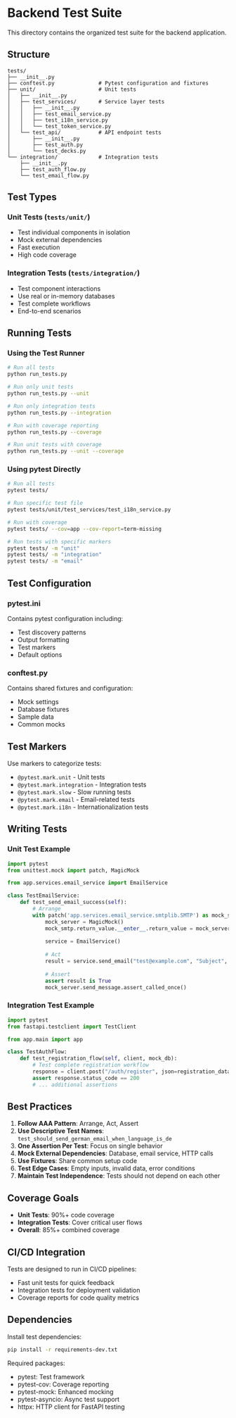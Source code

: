 # Backend Test Suite

This directory contains the organized test suite for the backend application.

## Structure

```
tests/
├── __init__.py
├── conftest.py              # Pytest configuration and fixtures
├── unit/                    # Unit tests
│   ├── __init__.py
│   ├── test_services/       # Service layer tests
│   │   ├── __init__.py
│   │   ├── test_email_service.py
│   │   ├── test_i18n_service.py
│   │   └── test_token_service.py
│   └── test_api/            # API endpoint tests
│       ├── __init__.py
│       ├── test_auth.py
│       └── test_decks.py
└── integration/             # Integration tests
    ├── __init__.py
    ├── test_auth_flow.py
    └── test_email_flow.py
```

## Test Types

### Unit Tests (`tests/unit/`)
- Test individual components in isolation
- Mock external dependencies
- Fast execution
- High code coverage

### Integration Tests (`tests/integration/`)
- Test component interactions
- Use real or in-memory databases
- Test complete workflows
- End-to-end scenarios

## Running Tests

### Using the Test Runner
```bash
# Run all tests
python run_tests.py

# Run only unit tests
python run_tests.py --unit

# Run only integration tests
python run_tests.py --integration

# Run with coverage reporting
python run_tests.py --coverage

# Run unit tests with coverage
python run_tests.py --unit --coverage
```

### Using pytest Directly
```bash
# Run all tests
pytest tests/

# Run specific test file
pytest tests/unit/test_services/test_i18n_service.py

# Run with coverage
pytest tests/ --cov=app --cov-report=term-missing

# Run tests with specific markers
pytest tests/ -m "unit"
pytest tests/ -m "integration"
pytest tests/ -m "email"
```

## Test Configuration

### pytest.ini
Contains pytest configuration including:
- Test discovery patterns
- Output formatting
- Test markers
- Default options

### conftest.py
Contains shared fixtures and configuration:
- Mock settings
- Database fixtures
- Sample data
- Common mocks

## Test Markers

Use markers to categorize tests:
- `@pytest.mark.unit` - Unit tests
- `@pytest.mark.integration` - Integration tests
- `@pytest.mark.slow` - Slow running tests
- `@pytest.mark.email` - Email-related tests
- `@pytest.mark.i18n` - Internationalization tests

## Writing Tests

### Unit Test Example
```python
import pytest
from unittest.mock import patch, MagicMock

from app.services.email_service import EmailService

class TestEmailService:
    def test_send_email_success(self):
        # Arrange
        with patch('app.services.email_service.smtplib.SMTP') as mock_smtp:
            mock_server = MagicMock()
            mock_smtp.return_value.__enter__.return_value = mock_server
            
            service = EmailService()
            
            # Act
            result = service.send_email("test@example.com", "Subject", "Body")
            
            # Assert
            assert result is True
            mock_server.send_message.assert_called_once()
```

### Integration Test Example
```python
import pytest
from fastapi.testclient import TestClient

from app.main import app

class TestAuthFlow:
    def test_registration_flow(self, client, mock_db):
        # Test complete registration workflow
        response = client.post("/auth/register", json=registration_data)
        assert response.status_code == 200
        # ... additional assertions
```

## Best Practices

1. **Follow AAA Pattern**: Arrange, Act, Assert
2. **Use Descriptive Test Names**: `test_should_send_german_email_when_language_is_de`
3. **One Assertion Per Test**: Focus on single behavior
4. **Mock External Dependencies**: Database, email service, HTTP calls
5. **Use Fixtures**: Share common setup code
6. **Test Edge Cases**: Empty inputs, invalid data, error conditions
7. **Maintain Test Independence**: Tests should not depend on each other

## Coverage Goals

- **Unit Tests**: 90%+ code coverage
- **Integration Tests**: Cover critical user flows
- **Overall**: 85%+ combined coverage

## CI/CD Integration

Tests are designed to run in CI/CD pipelines:
- Fast unit tests for quick feedback
- Integration tests for deployment validation
- Coverage reports for code quality metrics

## Dependencies

Install test dependencies:
```bash
pip install -r requirements-dev.txt
```

Required packages:
- pytest: Test framework
- pytest-cov: Coverage reporting
- pytest-mock: Enhanced mocking
- pytest-asyncio: Async test support
- httpx: HTTP client for FastAPI testing